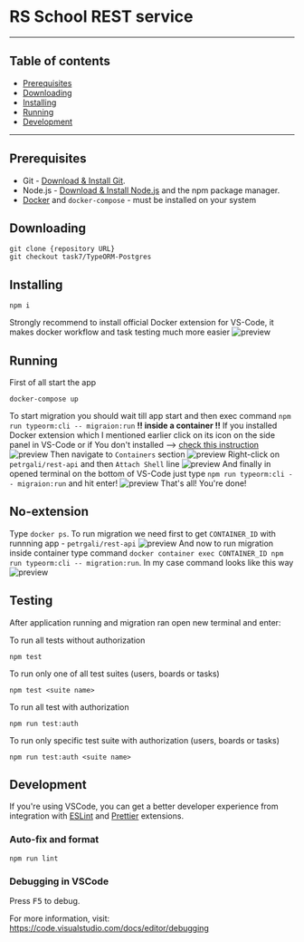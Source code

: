 # RS School REST service
---
## Table of contents
* [Prerequisites](#prerequisites)
* [Downloading](#downloading)
* [Installing](#installing)
* [Running](#running)
* [Development](#development)
---

## Prerequisites

- Git - [Download & Install Git](https://git-scm.com/downloads).
- Node.js - [Download & Install Node.js](https://nodejs.org/en/download/) and the npm package manager.
- [Docker](https://docs.docker.com/engine/install/) and `docker-compose` - must be installed on your system

## Downloading

```
git clone {repository URL}
git checkout task7/TypeORM-Postgres
```

## Installing

```
npm i
```
Strongly recommend to install official Docker extension for VS-Code, it makes docker workflow and task testing much more easier
![preview](https://i.ibb.co/C6v9PQ0/Screenshot-from-2021-06-21-14-04-41.png)


## Running

First of all start the app
```
docker-compose up
```
To start migration you should wait till app start and then exec command `npm run typeorm:cli -- migraion:run` **!! inside a container !!**
If you installed Docker extension which I mentioned earlier click on its icon on the side panel in VS-Code or if You don't installed --> [check this instruction](#No-extension)
![preview](https://i.ibb.co/txG3yQW/Screenshot-from-2021-06-21-14-18-43.png)
Then navigate to `Containers` section
![preview](https://i.ibb.co/Wsy4CXQ/Screenshot-from-2021-06-21-14-21-28.png)
Right-click on `petrgali/rest-api` and then `Attach Shell` line
![preview](https://i.ibb.co/HgkNBXV/Untitled.png)
And finally in opened terminal on the bottom of VS-Code just type `npm run typeorm:cli -- migraion:run` and hit enter!
![preview](https://i.ibb.co/88B5qPW/Screenshot-from-2021-06-21-14-28-27.png)
That's all! You're done!

## No-extension
Type `docker ps`. To run migration we need first to get `CONTAINER_ID` with runnning app - `petrgali/rest-api`
![preview](https://i.ibb.co/prgxBhG/Screenshot-from-2021-06-21-15-00-22.png)
And now to run migration inside container type command `docker container exec CONTAINER_ID npm run typeorm:cli -- migration:run`.
In my case command looks like this way
![preview](https://i.ibb.co/c3BL8Bc/Screenshot-from-2021-06-21-15-07-44.png)


## Testing

After application running and migration ran open new terminal and enter:

To run all tests without authorization

```
npm test
```

To run only one of all test suites (users, boards or tasks)

```
npm test <suite name>
```

To run all test with authorization

```
npm run test:auth
```

To run only specific test suite with authorization (users, boards or tasks)

```
npm run test:auth <suite name>
```

## Development

If you're using VSCode, you can get a better developer experience from integration with [ESLint](https://marketplace.visualstudio.com/items?itemName=dbaeumer.vscode-eslint) and [Prettier](https://marketplace.visualstudio.com/items?itemName=esbenp.prettier-vscode) extensions.

### Auto-fix and format

```
npm run lint
```

### Debugging in VSCode

Press <kbd>F5</kbd> to debug.

For more information, visit: https://code.visualstudio.com/docs/editor/debugging
